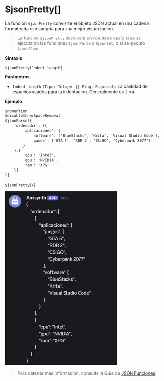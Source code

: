
# $jsonPretty[]
La función `$jsonPretty` convierte el objeto JSON actual en una cadena formateada con sangría para una mejor visualización.  

> La función `$jsonPretty` devolverá un resultado vacío si no se ejecutaron las funciones `$jsonParse` o `$jsonSet`, o si se ejecutó `$jsonClear`.  

**Sintaxis**
```plaintext
$jsonPretty[Indent length]
```

**Parámetros**
- `Indent length` `(Tipo: Integer || Flag: Required)`: La cantidad de espacios usados para la indentación. Generalmente es `2` o `4`.  

**Ejemplo** 
```plaintext
$nomention
$disableInnerSpaceRemoval
$jsonParse[{
    'ordenador': [{
        'aplicaciones': {
            'software': ['BlueStacks', 'Krita', 'Visual Studio Code'],
            'games': ['GTA 5', 'RDR 2', 'CS:GO', 'Cyberpunk 2077']
        }
    },{
        'cpu': 'Intel',
        'gpu': 'NVIDIA',
        'ram': 'XPG'
    }]
}]

$jsonPretty[4]
```
![alt text](image-40.png)


> Para obtener más información, consulte la Guía de [JSON Funciones](/General/json-funciones.md).